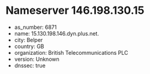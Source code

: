# Nameserver 146.198.130.15

* as_number: 6871
* name: 15.130.198.146.dyn.plus.net.
* city: Belper
* country: GB
* organization: British Telecommunications PLC
* version: Unknown
* dnssec: true
